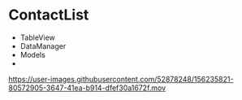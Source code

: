 # ContactList

- TableView
- DataManager
- Models
- 

https://user-images.githubusercontent.com/52878248/156235821-80572905-3647-41ea-b914-dfef30a1672f.mov






